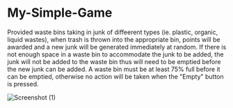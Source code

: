 # My-Simple-Game

Provided waste bins taking in junk of diffeerent types (ie. plastic, organic, liquid wastes), when trash is thrown into the appropriate bin, points will be awarded and a new junk will be generated immediately at random. If there is not enough space in a waste bin to accommodate the junk to be added, the junk will not be added to the waste bin thus will need to be emptied before the new junk can be added. A waste bin must be at least 75% full before it can be emptied, otherwise no action will be taken when the "Empty" button is pressed.


![Screenshot (1)](https://github.com/honest1320/Waste-Sorting-Game/assets/63172797/c32ef00b-8361-4d00-8785-7d5cdd39b156)
